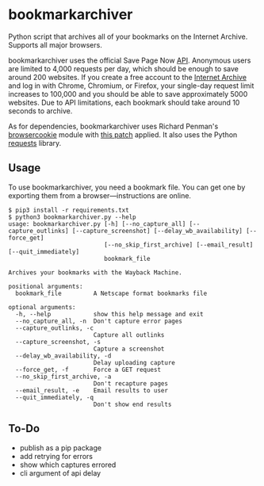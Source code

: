 # bookmarkarchiver
Python script that archives all of your bookmarks on the Internet Archive. Supports all major browsers.

bookmarkarchiver uses the official Save Page Now [API](https://docs.google.com/document/d/1Nsv52MvSjbLb2PCpHlat0gkzw0EvtSgpKHu4mk0MnrA). Anonymous users are limited to 4,000 requests per day, which should be enough to save around 200 websites. If you create a free account to the [Internet Archive](https://archive.org/) and log in with Chrome, Chromium, or Firefox, your single-day request limit increases to 100,000 and you should be able to save approximately 5000 websites. Due to API limitations, each bookmark should take around 10 seconds to archive.

As for dependencies, bookmarkarchiver uses Richard Penman's [browsercookie](https://github.com/richardpenman/browsercookie) module with [this patch](https://github.com/richardpenman/browsercookie/pull/8/commits/badb6e122d8ff24b3494babf74e1a4dad1538f8e) applied. It also uses the Python [requests](https://docs.python-requests.org/en/latest/) library.

## Usage
To use bookmarkarchiver, you need a bookmark file. You can get one by exporting them from a browser—instructions are online.
```
$ pip3 install -r requirements.txt
$ python3 bookmarkarchiver.py --help
usage: bookmarkarchiver.py [-h] [--no_capture_all] [--capture_outlinks] [--capture_screenshot] [--delay_wb_availability] [--force_get]
                           [--no_skip_first_archive] [--email_result] [--quit_immediately]
                           bookmark_file

Archives your bookmarks with the Wayback Machine.

positional arguments:
  bookmark_file         A Netscape format bookmarks file

optional arguments:
  -h, --help            show this help message and exit
  --no_capture_all, -n  Don't capture error pages
  --capture_outlinks, -c
                        Capture all outlinks
  --capture_screenshot, -s
                        Capture a screenshot
  --delay_wb_availability, -d
                        Delay uploading capture
  --force_get, -f       Force a GET request
  --no_skip_first_archive, -a
                        Don't recapture pages
  --email_result, -e    Email results to user
  --quit_immediately, -q
                        Don't show end results
```

## To-Do
- publish as a pip package
- add retrying for errors
- show which captures errored
- cli argument of api delay
